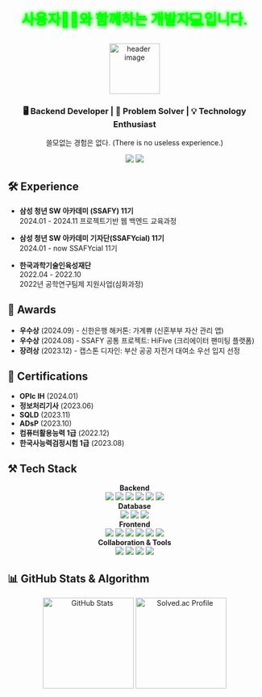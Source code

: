 <h1 align="center"><strong style="color: #00FF00; text-shadow: 0 0 5px #00FF00, 0 0 10px #00FF00;">사용자👩‍💼와 함께하는 개발자💻입니다.</strong></h1>
<p align="center">
  <img src="https://velog.velcdn.com/images/bapdung/post/8bb1a561-4ca9-4080-8cb5-54b8ddfae469/image.png" alt="header image" width="100px">
</p>
<h3 align="center">🖥️ Backend Developer | 🚀 Problem Solver | 💡 Technology Enthusiast</h3>
<p align="center">쓸모없는 경험은 없다. (There is no useless experience.)</p>
<div align="center">
  <a href="https://velog.io/@bapdung/posts"><img src="https://img.shields.io/badge/Tech%20Blog-20C997?style=for-the-badge&logo=velog&logoColor=white"></a>
  <a href="https://blog.naver.com/bapdung"><img src="https://img.shields.io/badge/Daily%20Blog-03C75A?style=for-the-badge&logo=naver&logoColor=white"></a>
</div>

## 🛠️ Experience

- **삼성 청년 SW 아카데미 (SSAFY) 11기**  
  2024.01 - 2024.11
  프로젝트기반 웹 백엔드 교육과정

- **삼성 청년 SW 아카데미 기자단(SSAFYcial) 11기**  
  2024.01 - now
  SSAFYcial 11기

- **한국과학기술인육성재단**  
  2022.04 - 2022.10  
  2022년 공학연구팀제 지원사업(심화과정)

## 🏅 Awards

- **우수상** (2024.09) - 신한은행 해커톤: 가계쀼 (신혼부부 자산 관리 앱)
- **우수상** (2024.08) - SSAFY 공통 프로젝트: HiFive (크리에이터 팬미팅 플랫폼)
- **장려상** (2023.12) - 캡스톤 디자인: 부산 공공 자전거 대여소 우선 입지 선정

## 📜 Certifications

- **OPIc IH** (2024.01)
- **정보처리기사** (2023.06)
- **SQLD** (2023.11)
- **ADsP** (2023.10)
- **컴퓨터활용능력 1급** (2022.12)
- **한국사능력검정시험 1급** (2023.08)

## ⚒️ Tech Stack

<div align="center">
  <b>Backend</b><br>
  <img src="https://img.shields.io/badge/Spring-6DB33F?style=for-the-badge&logo=spring&logoColor=white">
  <img src="https://img.shields.io/badge/Spring%20Boot-6DB33F?style=for-the-badge&logo=spring-boot&logoColor=white">
  <img src="https://img.shields.io/badge/JPA-007396?style=for-the-badge&logo=java&logoColor=white">
  <img src="https://img.shields.io/badge/QueryDSL-4479A1?style=for-the-badge">
  <img src="https://img.shields.io/badge/MyBatis-BF2D20?style=for-the-badge">
  <img src="https://img.shields.io/badge/JSP-007396?style=for-the-badge&logo=java&logoColor=white">
</div>

<div align="center">
  <b>Database</b><br>
  <img src="https://img.shields.io/badge/MySQL-4479A1?style=for-the-badge&logo=mysql&logoColor=white">
  <img src="https://img.shields.io/badge/Oracle-F80000?style=for-the-badge&logo=oracle&logoColor=white">
  <img src="https://img.shields.io/badge/Redis-DC382D?style=for-the-badge&logo=redis&logoColor=white">
</div>

<div align="center">
  <b>Frontend</b><br>
  <img src="https://img.shields.io/badge/Vue.js-4FC08D?style=for-the-badge&logo=vue-dot-js&logoColor=white">
  <img src="https://img.shields.io/badge/JavaScript-F7DF1E?style=for-the-badge&logo=javascript&logoColor=black">
  <img src="https://img.shields.io/badge/HTML-E34F26?style=for-the-badge&logo=html5&logoColor=white">
  <img src="https://img.shields.io/badge/CSS-1572B6?style=for-the-badge&logo=css3&logoColor=white">
  <img src="https://img.shields.io/badge/Flutter-02569B?style=for-the-badge&logo=flutter&logoColor=white">
  <img src="https://img.shields.io/badge/Dart-0175C2?style=for-the-badge&logo=dart&logoColor=white">
</div>

<div align="center">
  <b>Collaboration & Tools</b><br>
  <img src="https://img.shields.io/badge/Notion-000000?style=for-the-badge&logo=notion&logoColor=white">
  <img src="https://img.shields.io/badge/GitLab-FC6D26?style=for-the-badge&logo=gitlab&logoColor=white">
  <img src="https://img.shields.io/badge/GitHub-181717?style=for-the-badge&logo=github&logoColor=white">
  <img src="https://img.shields.io/badge/Jira-0052CC?style=for-the-badge&logo=jira&logoColor=white">
</div>

<h2 align="left">📊 GitHub Stats & Algorithm</h2>

<div align="center">
  <img height="180em" src="https://github-readme-stats.vercel.app/api?username=bapdung&show_icons=true&theme=radical" alt="GitHub Stats" />
  <img height="180em" src="http://mazassumnida.wtf/api/v2/generate_badge?boj=wlgms0908" alt="Solved.ac Profile" />
</div>
